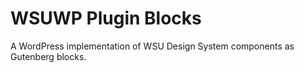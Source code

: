 # WSUWP Plugin Blocks
A WordPress implementation of WSU Design System components as Gutenberg blocks.
